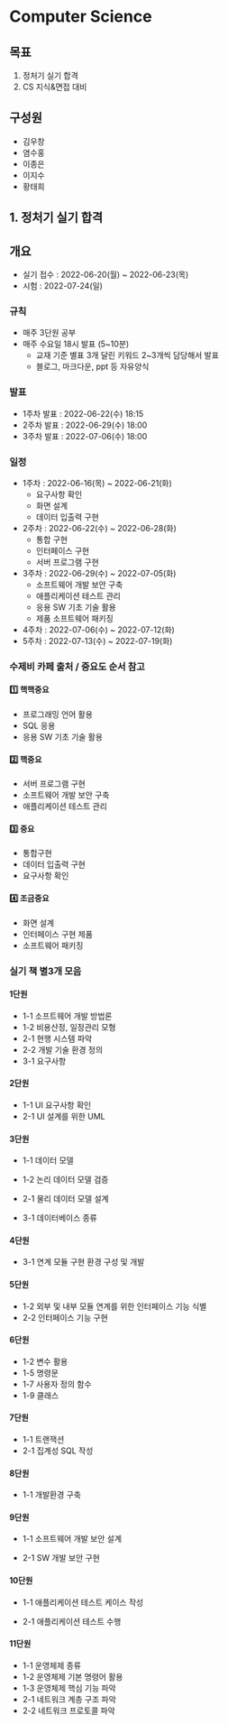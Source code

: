 # Computer Science



## 목표

1. 정처기 실기 합격
2. CS 지식&면접 대비



## 구성원

- 김우창
- 염수홍
- 이종은
- 이지수
- 황태희



## 1. 정처기 실기 합격

## 개요

- 실기 접수 : 2022-06-20(월) ~ 2022-06-23(목)
- 시험 : 2022-07-24(일)



### 규칙

- 매주 3단원 공부
- 매주 수요일 18시 발표 (5~10분)
  - 교재 기준 별표 3개 달린 키워드 2~3개씩 담당해서 발표
  - 블로그, 마크다운, ppt 등 자유양식



### 발표

- 1주차 발표 : 2022-06-22(수) 18:15
- 2주차 발표 : 2022-06-29(수) 18:00
- 3주차 발표 : 2022-07-06(수) 18:00



### 일정

- 1주차 : 2022-06-16(목) ~ 2022-06-21(화)
  - 요구사항 확인
  - 화면 설계
  - 데이터 입출력 구현
- 2주차 : 2022-06-22(수) ~ 2022-06-28(화)
  - 통합 구현
  - 인터페이스 구현
  - 서버 프로그램 구현
- 3주차 : 2022-06-29(수) ~ 2022-07-05(화)
  - 소프트웨어 개발 보안 구축
  - 애플리케이션 테스트 관리
  - 응용 SW 기초 기술 활용
  - 제품 소프트웨어 패키징
- 4주차 : 2022-07-06(수) ~ 2022-07-12(화)
- 5주차 : 2022-07-13(수) ~ 2022-07-19(화)



### 수제비 카페 출처 / 중요도 순서 참고

#### 1️⃣ 핵핵중요

- 프로그래밍 언어 활용
- SQL 응용
- 응용 SW 기초 기술 활용

#### 2️⃣ 핵중요

- 서버 프로그램 구현
- 소프트웨어 개발 보안 구축
- 애플리케이션 테스트 관리

#### 3️⃣ 중요

- 통합구현
- 데이터 입출력 구현
- 요구사항 확인

#### 4️⃣ 조금중요

- 화면 설계
- 인터페이스 구현 제품
- 소프트웨어 패키징



### 실기 책 별3개 모음

#### 1단원

- 1-1 소프트웨어 개발 방법론
- 1-2 비용산정, 일정관리 모형
- 2-1 현행 시스템 파악
- 2-2 개발 기술 환경 정의
- 3-1 요구사항



#### 2단원

- 1-1 UI 요구사항 확인
- 2-1 UI 설계를 위한 UML



#### 3단원

- 1-1 데이터 모델

- 1-2 논리 데이터 모델 검증

- 2-1 물리 데이터 모델 설계

- 3-1 데이터베이스 종류

  

#### 4단원

- 3-1 연계 모듈 구현 환경 구성 및 개발



#### 5단원

- 1-2 외부 및 내부 모듈 연계를 위한 인터페이스 기능 식별
- 2-2 인터페이스 기능 구현



#### 6단원

- 1-2 변수 활용
- 1-5 명령문
- 1-7 사용자 정의 함수
- 1-9 클래스



#### 7단원

- 1-1 트랜잭션
- 2-1 집계성 SQL 작성



#### 8단원

- 1-1 개발환경 구축

  

#### 9단원

- 1-1 소프트웨어 개발 보안 설계

- 2-1 SW 개발 보안 구현

  

#### 10단원

- 1-1 애플리케이션 테스트 케이스 작성

- 2-1 애플리케이션 테스트 수행

  

#### 11단원

- 1-1 운영체제 종류
- 1-2 운영체제 기본 명령어 활용
- 1-3 운영체제 핵심 기능 파악
- 2-1 네트워크 계층 구조 파악
- 2-2 네트워크 프로토콜 파악     

